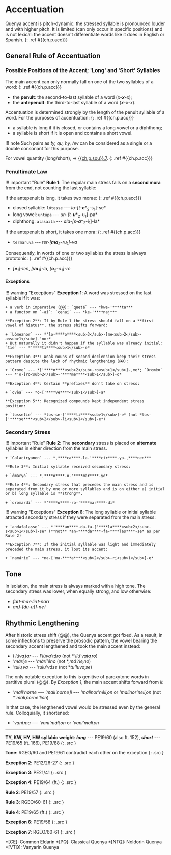 # Accentuation

Quenya accent is pitch-dynamic: the stressed syllable is pronounced louder and with higher pitch. It is limited (can only occur in specific positions) and is not lexical: the accent doesn't differentiate words like it does in English or Spanish.
{: .ref #{{ch.p.acc}}}

## General Rule of Accentuation

### Possible Positions of the Accent; 'Long' and 'Short' Syllables

The main accent can only normally fall on one of the two syllables of a word:
{: .ref #{{ch.p.acc}}}

+ the **penult**: the second-to-last syllable of a word (*x*-***x***-*x*);
+ the **antepenult**: the third-to-last syllable of a word (***x***-*x*-*x*).

Accentuation is determined strongly by the length of the penult syllable of a word. For the purposes of accentuation:
{: .ref #{{ch.p.acc}}}

+ a syllable is long if it is closed, or contains a long vowel or a diphthong;
+ a syllable is short if it is open and contains a short vowel.

!!! note
	Such pairs as *ty, qu, hy, hw* can be considered as a single or a double consonant for this purpose.

For vowel quantity (long/short), &rarr; [{{ch.p.sou}}.7](sou.md#1.7).
{: .ref #{{ch.p.acc}}}

### Penultimate Law

!!! important "Rule"
	**Rule 1**: The regular main stress falls on a **second mora** from the end, not counting the last syllable:
	
If the antepenult is long, it takes two morae:
{: .ref #{{ch.p.acc}}}

+ closed syllable: `lótesse` --- *lo-[t*-***e****<sub>2</sub>-s<sub>1</sub>]-se*
+ long vowel: `untúpa` --- *un-[t*-***u****<sub>2</sub>-u<sub>1</sub>]-pa*
+ diphthong: `alasaila` --- *ala-[s*-***a****<sub>2</sub>-i<sub>1</sub>]-la*

If the antepenult is short, it takes one mora:
{: .ref #{{ch.p.acc}}}

+ `termaruva` --- *ter-[****ma****<sub>2</sub>-ru<sub>1</sub>]-va*

Consequently, in words of one or two syllables the stress is always prototonic:
{: .ref #{{ch.p.acc}}}

+ *[****e****<sub>1</sub>]-len*, *[****va****<sub>1</sub>]-la*, *[****o****<sub>2</sub>-o<sub>1</sub>]-re*

#### Exceptions

!!! warning "Exceptions"
	**Exception 1**: A word was stressed on the last syllable if it was:
	
	+ a verb in imperative (@@): `quetá` --- *kwe-'****ta***
	+ a functor on `-ai`: `cenai` --- *ke-'****naj***
	
	**Exception 2**: If by Rule 1 the stress should fall on a **first vowel of hiatus**, the stress shifts forward:
	
	+ `Lómeanor` --- *'lo-****o****<sub>3</sub>-[me<sub>2</sub>-a<sub>1</sub>]-'nor*
	+ But naturally it didn't happen if the syllable was already initial: `tie` --- *'****ti****<sub>1</sub>-e*
	
	**Exception 3**: Weak nouns of second declension keep their stress pattern despite the lack of rhythmic lengthening (@@):
	
	+ `Orome` --- *['****o****<sub>2</sub>-ro<sub>1</sub>]-ˌme*; `Oromèo` --- *'o-[ro<sub>2</sub>-'****me****<sub>1</sub>]-o*
	
	**Exception 4**: Certain **prefixes** don't take on stress:
	
	+ `ovèa` --- *o-['****ve****<sub>1</sub>]-a*
	
	**Exception 5**: Recognized compounds kept independent stress position:
	
	+ `losselie` --- *los-se-['****li****<sub>1</sub>]-e* (not *los-['****se****<sub>2</sub>-li<sub>1</sub>]-e*)

### Secondary Stress

!!! important "Rule"
	**Rule 2**: The **secondary** stress is placed on **alternate** syllables in either direction from the main stress.
	
	+ `Calaciryanen` --- *ˌ****ca****-la-'****cir****-ya-ˌ****nen***
	
	**Rule 3**: Initial syllable received secondary stress:
	
	+ `ómaryo` --- *ˌ****o****-o-'****mar****-yo*
	
	**Rule 4**: Secondary stress that precedes the main stress and is separated from it by one or more syllables and is on either a) initial or b) long syllable is **strong**.
	
	+ `oromardi` --- *'****o****-ro-'****mar****-di*
	
!!! warning "Exceptions"
	**Exception 6**: The long syllable or initial syllable attracted secondary stress if they were separated from the main stress:
	
	+ `andafalasse` --- *'****an****-da-fa-['****la****<sub>2</sub>-s<sub>1</sub>]-se* (**not** *an-****da****-fa-****las****-se* as per Rule 2)
	
	**Exception 7**: If the initial syllable was light and immediately preceded the main stress, it lost its accent:
	
	+ `namárie` --- *na-['ma-****a****<sub>2</sub>-ri<sub>1</sub>]-e*

## Tone

In isolation, the main stress is always marked with a high tone. The secondary stress was lower, when equally strong, and low otherwise:

+ *fal˦-ma˧-lin˥-nar˧*
+ *an˩-[du-u]˥-ne˧*

## Rhythmic Lengthening

After historic stress shift (@@), the Quenya accent got fixed. As a result, in some inflections to preserve the prosodic pattern, the vowel bearing the secondary accent lengthened and took the main accent instead:

+ *I'lúvaˌtar --- I'lúva'táro* (not \**'Ilú'vataˌro*)
+ *'máriˌe --- 'mári'éno* (not \**ˌmá'rieˌno*)
+ *'tuluˌva --- 'tulu'váse* (not \**tu'luvaˌse*)

The only notable exception to this is genitive of paroxytone words in partitive plural (@@). By *Exception 1*, the main accent shifts forward from *li*:

+ *'mali'norne --- 'mali'norneˌli --- 'malinor'néliˌon* or *'malinor'neliˌon* (not \**'maliˌnorne'líon*)

In that case, the lengthened vowel would be stressed even by the general rule. Colloquially, it shortened:

+ *'vaniˌma --- 'vani'máliˌon* or *'vani'maliˌon*

----
**TY, KW, HY, HW syllabic weight**: ***long*** --- PE19/60 (also ft. 152), ***short*** --- PE19/65 (ft. 166), PE19/88
{: .src }

**Tone**: RGEO/60 and PE19/61 contradict each other on the exception
{: .src }

**Exception 2**: PE12/26-27
{: .src }

**Exception 3**: PE21/41
{: .src }

**Exception 4**: PE19/64 (ft.)
{: .src }

**Rule 2**: PE19/57
{: .src }

**Rule 3**: RGEO/60-61
{: .src }

**Rule 4**: PE19/65 (ft.)
{: .src }

**Exception 6**: PE19/58
{: .src }

**Exception 7**: RGEO/60-61
{: .src }

*[CE]: Common Eldarin
*[PQ]: Classical Quenya
*[NTQ]: Noldorin Quenya
*[VTQ]: Vanyarin Quenya